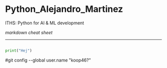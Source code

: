 # Python_Alejandro_Martinez
ITHS: Python for AI &amp; ML development

*markdown cheat sheet*

---

``````python

print("Hej")

``````
#git config --global user.name "koop46?"

